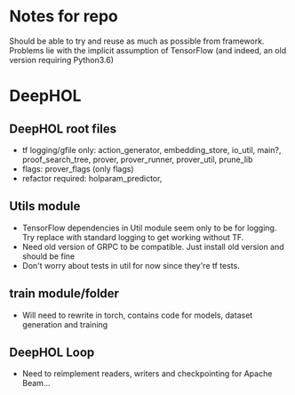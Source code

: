 # Notes for repo
Should be able to try and reuse as much as possible from framework. Problems lie with the implicit assumption of TensorFlow (and indeed, an old version requiring Python3.6)

# DeepHOL 
## DeepHOL root files 

- tf logging/gfile only: action_generator, embedding_store, io_util, main?, proof_search_tree, prover, prover_runner, prover_util, prune_lib
- flags: prover_flags (only flags)
- refactor required: holparam_predictor, 


## Utils module
- TensorFlow dependencies in Util module seem only to be for logging. Try replace with standard logging to get working without TF.
- Need old version of GRPC to be compatible. Just install old version and should be fine
- Don't worry about tests in util for now since they're tf tests. 

## train module/folder

- Will need to rewrite in torch, contains code for models, dataset generation and training

## DeepHOL Loop

- Need to reimplement readers, writers and checkpointing for Apache Beam...


## 